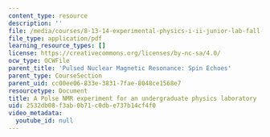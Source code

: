 ```yaml
---
content_type: resource
description: ''
file: /media/courses/8-13-14-experimental-physics-i-ii-junior-lab-fall-2016-spring-2017/2532db08f3ab0b71c0dbe737b14cf4f0_MIT8_13-14F16-S17-pulsed-nmr.pdf
file_type: application/pdf
learning_resource_types: []
license: https://creativecommons.org/licenses/by-nc-sa/4.0/
ocw_type: OCWFile
parent_title: 'Pulsed Nuclear Magnetic Resonance: Spin Echoes'
parent_type: CourseSection
parent_uid: cc00ee06-833e-3831-7fae-8048ce1568e7
resourcetype: Document
title: A Polse NMR experiment for an undergraduate physics laboratory
uid: 2532db08-f3ab-0b71-c0db-e737b14cf4f0
video_metadata:
  youtube_id: null
---
```

